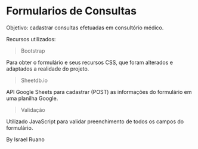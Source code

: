﻿# Formularios de Consultas

Objetivo: cadastrar consultas efetuadas em consultório médico.

Recursos utilizados: 

> Bootstrap

Para obter o formulário e seus recursos CSS, que foram alterados e adaptados a realidade do projeto.

> Sheetdb.io

API Google Sheets para cadastrar (POST) as informações do formulário em uma planilha Google.

> Validação 

Utilizado JavaScript para validar preenchimento de todos os campos do formulário.


By Israel Ruano
